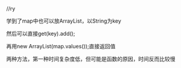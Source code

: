 //ry

学到了map中也可以放ArrayList，以String为key

然后可以直接get(key).add();

再用new ArrayList(map.values());直接返回值

两种方法，第一种时间复杂度低，但可能是函数的原因，时间反而比较慢
